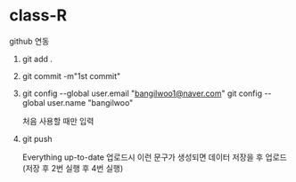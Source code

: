 # class-R

github 연동

1. git add .
 
2. git commit -m"1st commit"
 
3. git config --global user.email "bangilwoo1@naver.com"
   git config --global user.name "bangilwoo"
   
   처음 사용할 때만 입력
 
4. git push
   
   Everything up-to-date 업로드시 이런 문구가 생성되면 데이터 저장을 후 업로드(저장 후 2번 실행 후 4번 실행)
 
